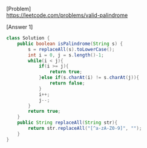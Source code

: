 [Problem]<br>
https://leetcode.com/problems/valid-palindrome


[Answer 1]
```java
class Solution {
    public boolean isPalindrome(String s) {
        s = replaceAll(s).toLowerCase();
        int i = 0, j = s.length()-1;
        while(i < j){
            if(i >= j){
                return true;
            }else if(s.charAt(i) != s.charAt(j)){
                return false;
            }
            i++;
            j--;
        }
        return true;
    }
    public String replaceAll(String str){
        return str.replaceAll("[^a-zA-Z0-9]", "");
    }
}
```
